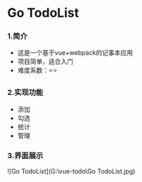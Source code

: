 # **Go TodoList**

### **1.简介**

- 这是一个基于vue+webpack的记事本应用
- 项目简单，适合入门
- 难度系数：⭐⭐

### 2.实现功能

- 添加
- 勾选
- 统计
- 管理

### 3.界面展示

![Go TodoList](G:\vue-todo\Go TodoList.jpg)



